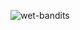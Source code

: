 ![wet-bandits](https://user-images.githubusercontent.com/600190/63512457-cb58ff00-c4db-11e9-8852-03179baf2732.png)
